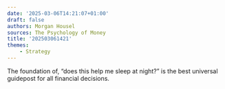 ```yaml
---
date: '2025-03-06T14:21:07+01:00'
draft: false
authors: Morgan Housel
sources: The Psychology of Money
title: '202503061421'
themes:
    - Strategy
---
```


The foundation of, “does this help me sleep at night?” is the best universal guidepost for all financial decisions.
